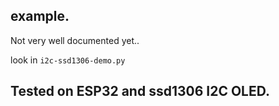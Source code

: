 ## example.
Not very well documented yet..

look in `i2c-ssd1306-demo.py`

## Tested on ESP32 and ssd1306 I2C OLED.
